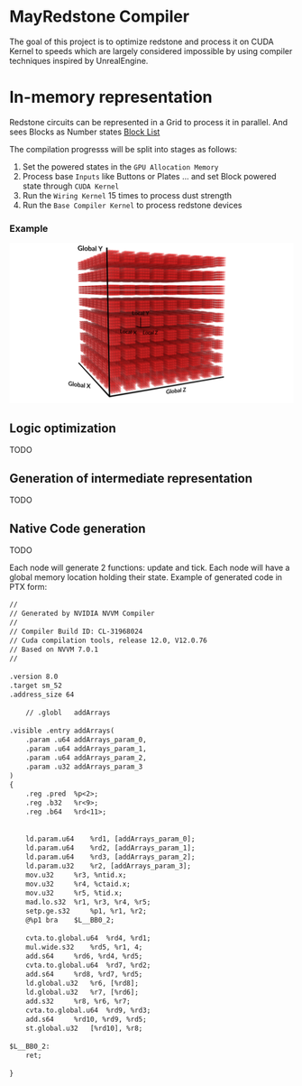 # MayRedstone Compiler

The goal of this project is to optimize redstone and process it on CUDA Kernel to speeds which are largely considered impossible by using compiler techniques inspired by UnrealEngine.

# In-memory representation

Redstone circuits can be represented in a Grid to process it in parallel.
And sees Blocks as Number states [Block List](../List/BlockList.md)


The compilation progresss will be split into stages as follows:

1. Set the powered states in the `GPU Allocation Memory`
2. Process base `Inputs` like Buttons or Plates ... and set Block powered state through `CUDA Kernel`
3. Run the `Wiring Kernel` 15 times to process dust strength
4. Run the `Base Compiler Kernel` to process redstone devices


### Example

![Example In-Game](../../assests/Cuda/local_space.png)


## Logic optimization

TODO

## Generation of intermediate representation

TODO

## Native Code generation

TODO

Each node will generate 2 functions: update and tick. Each node will have a global memory location holding their state.
Example of generated code in PTX form:
```ptx
//
// Generated by NVIDIA NVVM Compiler
//
// Compiler Build ID: CL-31968024
// Cuda compilation tools, release 12.0, V12.0.76
// Based on NVVM 7.0.1
//

.version 8.0
.target sm_52
.address_size 64

	// .globl	addArrays

.visible .entry addArrays(
	.param .u64 addArrays_param_0,
	.param .u64 addArrays_param_1,
	.param .u64 addArrays_param_2,
	.param .u32 addArrays_param_3
)
{
	.reg .pred 	%p<2>;
	.reg .b32 	%r<9>;
	.reg .b64 	%rd<11>;


	ld.param.u64 	%rd1, [addArrays_param_0];
	ld.param.u64 	%rd2, [addArrays_param_1];
	ld.param.u64 	%rd3, [addArrays_param_2];
	ld.param.u32 	%r2, [addArrays_param_3];
	mov.u32 	%r3, %ntid.x;
	mov.u32 	%r4, %ctaid.x;
	mov.u32 	%r5, %tid.x;
	mad.lo.s32 	%r1, %r3, %r4, %r5;
	setp.ge.s32 	%p1, %r1, %r2;
	@%p1 bra 	$L__BB0_2;

	cvta.to.global.u64 	%rd4, %rd1;
	mul.wide.s32 	%rd5, %r1, 4;
	add.s64 	%rd6, %rd4, %rd5;
	cvta.to.global.u64 	%rd7, %rd2;
	add.s64 	%rd8, %rd7, %rd5;
	ld.global.u32 	%r6, [%rd8];
	ld.global.u32 	%r7, [%rd6];
	add.s32 	%r8, %r6, %r7;
	cvta.to.global.u64 	%rd9, %rd3;
	add.s64 	%rd10, %rd9, %rd5;
	st.global.u32 	[%rd10], %r8;

$L__BB0_2:
	ret;

}
```